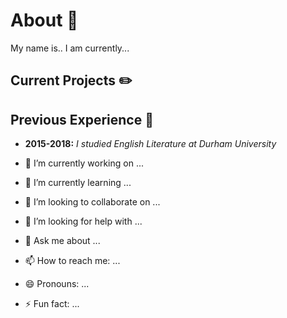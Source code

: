 # About 👀
My name is.. 
I am currently... 

## Current Projects ✏️


## Previous Experience 📖
- **2015-2018:** *I studied English Literature at Durham University*

- 🔭 I’m currently working on ...
- 🌱 I’m currently learning ...
- 👯 I’m looking to collaborate on ...
- 🤔 I’m looking for help with ...
- 💬 Ask me about ...
- 📫 How to reach me: ...
- 😄 Pronouns: ...
- ⚡ Fun fact: ...
